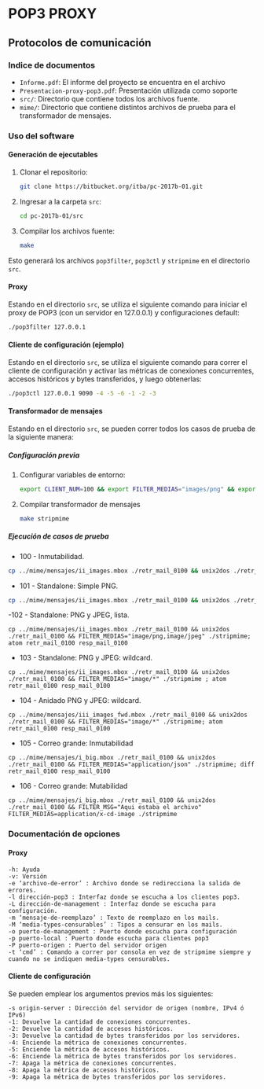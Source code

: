 
# POP3 PROXY
## Protocolos de comunicación

### Indice de documentos

- `Informe.pdf`: El informe del proyecto se encuentra en el archivo
- `Presentacion-proxy-pop3.pdf`: Presentación utilizada como soporte
- `src/`: Directorio que contiene todos los archivos fuente.
- `mime/`: Directorio que contiene distintos archivos de prueba para el transformador de mensajes.

### Uso del software

#### Generación de ejecutables

1. Clonar el repositorio:
   ```bash  
   git clone https://bitbucket.org/itba/pc-2017b-01.git  
   ```

2. Ingresar a la carpeta `src`:
   ```bash  
   cd pc-2017b-01/src  
   ```

3. Compilar los archivos fuente:
   ```bash  
   make  
   ```

Esto generará los archivos `pop3filter`, `pop3ctl` y `stripmime` en el directorio `src`.

#### Proxy
Estando en el directorio `src`, se utiliza el siguiente comando para iniciar el proxy de POP3 (con un servidor en 127.0.0.1) y configuraciones default:

```bash
./pop3filter 127.0.0.1
```

#### Cliente de configuración (ejemplo)
Estando en el directorio `src`, se utiliza el siguiente comando para correr el cliente de configuración y activar las métricas de conexiones concurrentes, accesos históricos y bytes transferidos, y luego obtenerlas:

```bash
./pop3ctl 127.0.0.1 9090 -4 -5 -6 -1 -2 -3
```

#### Transformador de mensajes
Estando en el directorio `src`, se pueden correr todos los casos de prueba de la siguiente manera:

##### Configuración previa
1. Configurar variables de entorno:
   ```bash  
   export CLIENT_NUM=100 && export FILTER_MEDIAS="images/png" && export FILTER_MSG="Parte reemplazada." && export POP3FILTER_VERSION=0.0 && export POP3_USERNAME=foo && export POP3_SERVER=bar  
   ```

2. Compilar transformador de mensajes
   ```bash  
   make stripmime  
   ```

##### Ejecución de casos de prueba

- 100 - Inmutabilidad.

```bash
cp ../mime/mensajes/ii_images.mbox ./retr_mail_0100 && unix2dos ./retr_mail_0100 && FILTER_MEDIAS="application/json" ./stripmime && diff retr_mail_0100 resp_mail_0100
```

- 101 - Standalone: Simple PNG.

```bash
cp ../mime/mensajes/ii_images.mbox ./retr_mail_0100 && unix2dos ./retr_mail_0100 && FILTER_MEDIAS="image/png" ./stripmime; diff retr_mail_0100 resp_mail_0100
```

-102 - Standalone: PNG y JPEG, lista.

```
cp ../mime/mensajes/ii_images.mbox ./retr_mail_0100 && unix2dos ./retr_mail_0100 && FILTER_MEDIAS="image/png,image/jpeg" ./stripmime; atom retr_mail_0100 resp_mail_0100
```

- 103 - Standalone: PNG y JPEG: wildcard.

```
cp ../mime/mensajes/ii_images.mbox ./retr_mail_0100 && unix2dos ./retr_mail_0100 && FILTER_MEDIAS="image/*" ./stripmime ; atom retr_mail_0100 resp_mail_0100
```

- 104 - Anidado PNG y JPEG: wildcard.

```
cp ../mime/mensajes/iii_images_fwd.mbox ./retr_mail_0100 && unix2dos ./retr_mail_0100 && FILTER_MEDIAS="image/*" ./stripmime; atom retr_mail_0100 resp_mail_0100
```

- 105 - Correo grande: Inmutabilidad

```
cp ../mime/mensajes/i_big.mbox ./retr_mail_0100 && unix2dos ./retr_mail_0100 && FILTER_MEDIAS="application/json" ./stripmime; diff retr_mail_0100 resp_mail_0100
```
- 106 - Correo grande: Mutabilidad

```
cp ../mime/mensajes/i_big.mbox ./retr_mail_0100 && unix2dos ./retr_mail_0100 && FILTER_MSG="Aqui estaba el archivo" FILTER_MEDIAS=application/x-cd-image ./stripmime
```

### Documentación de opciones

#### Proxy

```
-h: Ayuda
-v: Versión
-e ‘archivo-de-error’ : Archivo donde se redirecciona la salida de errores.
-l dirección-pop3 : Interfaz donde se escucha a los clientes pop3.
-L dirección-de-management : Interfaz donde se escucha para configuración.
-m ‘mensaje-de-reemplazo’ : Texto de reemplazo en los mails.
-M ‘media-types-censurables’ : Tipos a censurar en los mails.
-o puerto-de-management : Puerto donde escucha para configuración
-p puerto-local : Puerto donde escucha para clientes pop3
-P puerto-origen : Puerto del servidor origen
-t ‘cmd’ : Comando a correr por consola en vez de stripmime siempre y cuando no se indiquen media-types censurables.
```

#### Cliente de configuración

Se pueden emplear los argumentos previos más los siguientes:
```
-s origin-server : Dirección del servidor de origen (nombre, IPv4 ó IPv6)
-1: Devuelve la cantidad de conexiones concurrentes.
-2: Devuelve la cantidad de accesos históricos.
-3: Devuelve la cantidad de bytes transferidos por los servidores.
-4: Enciende la métrica de conexiones concurrentes.
-5: Enciende la métrica de accesos históricos.
-6: Enciende la métrica de bytes transferidos por los servidores.
-7: Apaga la métrica de conexiones concurrentes.
-8: Apaga la métrica de accesos históricos.
-9: Apaga la métrica de bytes transferidos por los servidores.

```
